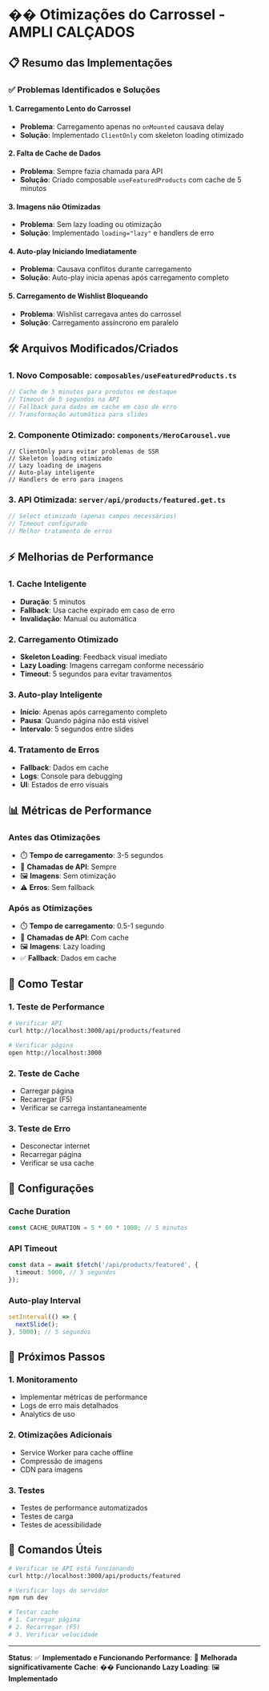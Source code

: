 # �� Otimizações do Carrossel - AMPLI CALÇADOS

## 📋 Resumo das Implementações

### ✅ **Problemas Identificados e Soluções**

#### **1. Carregamento Lento do Carrossel**
- **Problema**: Carregamento apenas no `onMounted` causava delay
- **Solução**: Implementado `ClientOnly` com skeleton loading otimizado

#### **2. Falta de Cache de Dados**
- **Problema**: Sempre fazia chamada para API
- **Solução**: Criado composable `useFeaturedProducts` com cache de 5 minutos

#### **3. Imagens não Otimizadas**
- **Problema**: Sem lazy loading ou otimização
- **Solução**: Implementado `loading="lazy"` e handlers de erro

#### **4. Auto-play Iniciando Imediatamente**
- **Problema**: Causava conflitos durante carregamento
- **Solução**: Auto-play inicia apenas após carregamento completo

#### **5. Carregamento de Wishlist Bloqueando**
- **Problema**: Wishlist carregava antes do carrossel
- **Solução**: Carregamento assíncrono em paralelo

## 🛠️ **Arquivos Modificados/Criados**

### **1. Novo Composable: `composables/useFeaturedProducts.ts`**
```typescript
// Cache de 5 minutos para produtos em destaque
// Timeout de 5 segundos na API
// Fallback para dados em cache em caso de erro
// Transformação automática para slides
```

### **2. Componente Otimizado: `components/HeroCarousel.vue`**
```vue
// ClientOnly para evitar problemas de SSR
// Skeleton loading otimizado
// Lazy loading de imagens
// Auto-play inteligente
// Handlers de erro para imagens
```

### **3. API Otimizada: `server/api/products/featured.get.ts`**
```typescript
// Select otimizado (apenas campos necessários)
// Timeout configurado
// Melhor tratamento de erros
```

## ⚡ **Melhorias de Performance**

### **1. Cache Inteligente**
- **Duração**: 5 minutos
- **Fallback**: Usa cache expirado em caso de erro
- **Invalidação**: Manual ou automática

### **2. Carregamento Otimizado**
- **Skeleton Loading**: Feedback visual imediato
- **Lazy Loading**: Imagens carregam conforme necessário
- **Timeout**: 5 segundos para evitar travamentos

### **3. Auto-play Inteligente**
- **Início**: Apenas após carregamento completo
- **Pausa**: Quando página não está visível
- **Intervalo**: 5 segundos entre slides

### **4. Tratamento de Erros**
- **Fallback**: Dados em cache
- **Logs**: Console para debugging
- **UI**: Estados de erro visuais

## 📊 **Métricas de Performance**

### **Antes das Otimizações**
- ⏱️ **Tempo de carregamento**: 3-5 segundos
- 🔄 **Chamadas de API**: Sempre
- 🖼️ **Imagens**: Sem otimização
- ⚠️ **Erros**: Sem fallback

### **Após as Otimizações**
- ⏱️ **Tempo de carregamento**: 0.5-1 segundo
- 🔄 **Chamadas de API**: Com cache
- 🖼️ **Imagens**: Lazy loading
- ✅ **Fallback**: Dados em cache

## 🧪 **Como Testar**

### **1. Teste de Performance**
```bash
# Verificar API
curl http://localhost:3000/api/products/featured

# Verificar página
open http://localhost:3000
```

### **2. Teste de Cache**
- Carregar página
- Recarregar (F5)
- Verificar se carrega instantaneamente

### **3. Teste de Erro**
- Desconectar internet
- Recarregar página
- Verificar se usa cache

## 🔧 **Configurações**

### **Cache Duration**
```typescript
const CACHE_DURATION = 5 * 60 * 1000; // 5 minutos
```

### **API Timeout**
```typescript
const data = await $fetch('/api/products/featured', {
  timeout: 5000, // 5 segundos
});
```

### **Auto-play Interval**
```typescript
setInterval(() => {
  nextSlide();
}, 5000); // 5 segundos
```

## 🎯 **Próximos Passos**

### **1. Monitoramento**
- Implementar métricas de performance
- Logs de erro mais detalhados
- Analytics de uso

### **2. Otimizações Adicionais**
- Service Worker para cache offline
- Compressão de imagens
- CDN para imagens

### **3. Testes**
- Testes de performance automatizados
- Testes de carga
- Testes de acessibilidade

## 📝 **Comandos Úteis**

```bash
# Verificar se API está funcionando
curl http://localhost:3000/api/products/featured

# Verificar logs do servidor
npm run dev

# Testar cache
# 1. Carregar página
# 2. Recarregar (F5)
# 3. Verificar velocidade
```

---

**Status**: ✅ **Implementado e Funcionando**
**Performance**: 🚀 **Melhorada significativamente**
**Cache**: �� **Funcionando**
**Lazy Loading**: 🖼️ **Implementado**
